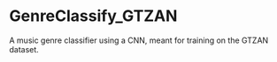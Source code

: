 # GenreClassify_GTZAN
A music genre classifier using a CNN, meant for training on the GTZAN dataset.

